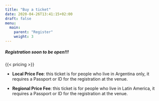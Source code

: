```yaml
---
title: "Buy a ticket"
date: 2020-04-26T13:41:15+02:00
draft: false
menu:
  main:
    parent: "Register"
    weight: 3
---
```


##### _Registration soon to be open!!!_

{{< pricing >}}

- **Local Price Fee**: this ticket is for people who live in Argentina only, it requires a Passport or ID for the registration at the venue.

- **Regional Price Fee**: this ticket is for people who live in Latin America, it requires a Passport or ID for the registration at the venue.
